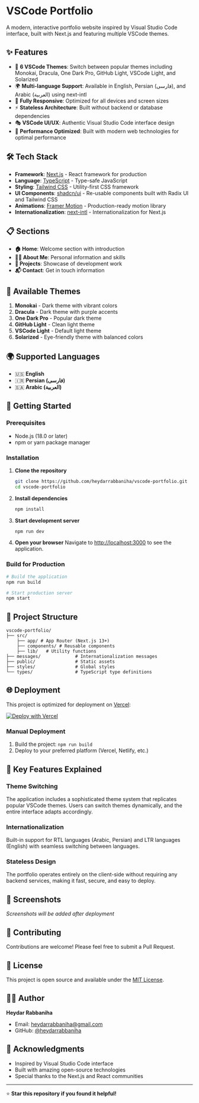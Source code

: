 # VSCode Portfolio

A modern, interactive portfolio website inspired by Visual Studio Code interface, built with Next.js and featuring multiple VSCode themes.

## ✨ Features

- 🎨 **6 VSCode Themes**: Switch between popular themes including Monokai, Dracula, One Dark Pro, GitHub Light, VSCode Light, and Solarized
- 🌍 **Multi-language Support**: Available in English, Persian (فارسی), and Arabic (العربية) using next-intl
- 📱 **Fully Responsive**: Optimized for all devices and screen sizes
- ⚡ **Stateless Architecture**: Built without backend or database dependencies
- 🎭 **VSCode UI/UX**: Authentic Visual Studio Code interface design
- 🚀 **Performance Optimized**: Built with modern web technologies for optimal performance

## 🛠️ Tech Stack

- **Framework**: [Next.js](https://nextjs.org/) - React framework for production
- **Language**: [TypeScript](https://www.typescriptlang.org/) - Type-safe JavaScript
- **Styling**: [Tailwind CSS](https://tailwindcss.com/) - Utility-first CSS framework
- **UI Components**: [shadcn/ui](https://ui.shadcn.com/) - Re-usable components built with Radix UI and Tailwind CSS
- **Animations**: [Framer Motion](https://www.framer.com/motion/) - Production-ready motion library
- **Internationalization**: [next-intl](https://next-intl-docs.vercel.app/) - Internationalization for Next.js

## 📋 Sections

- **🏠 Home**: Welcome section with introduction
- **👨‍💻 About Me**: Personal information and skills
- **🚀 Projects**: Showcase of development work
- **📬 Contact**: Get in touch information

## 🎨 Available Themes

1. **Monokai** - Dark theme with vibrant colors
2. **Dracula** - Dark theme with purple accents
3. **One Dark Pro** - Popular dark theme
4. **GitHub Light** - Clean light theme
5. **VSCode Light** - Default light theme
6. **Solarized** - Eye-friendly theme with balanced colors

## 🌍 Supported Languages

- 🇺🇸 **English**
- 🇮🇷 **Persian (فارسی)**
- 🇸🇦 **Arabic (العربية)**

## 🚀 Getting Started

### Prerequisites

- Node.js (18.0 or later)
- npm or yarn package manager

### Installation

1. **Clone the repository**

   ```bash
   git clone https://github.com/heydarrabbaniha/vscode-portfolio.git
   cd vscode-portfolio
   ```

2. **Install dependencies**

   ```bash
   npm install
   ```

3. **Start development server**

   ```bash
   npm run dev
   ```

4. **Open your browser**
   Navigate to [http://localhost:3000](http://localhost:3000) to see the application.

### Build for Production

```bash
# Build the application
npm run build

# Start production server
npm start
```

## 📁 Project Structure

```
vscode-portfolio/
├── src/
    ├── app/ # App Router (Next.js 13+)
    ├── components/ # Reusable components
    ├── lib/   # Utility functions
├── messages/             # Internationalization messages
├── public/               # Static assets
├── styles/               # Global styles
└── types/                # TypeScript type definitions
```

## 🌐 Deployment

This project is optimized for deployment on [Vercel](https://vercel.com/):

[![Deploy with Vercel](https://vercel.com/button)](https://vercel.com/new/clone?repository-url=https://github.com/heydarrabbaniha/vscode-portfolio)

### Manual Deployment

1. Build the project: `npm run build`
2. Deploy to your preferred platform (Vercel, Netlify, etc.)

## 🎯 Key Features Explained

### Theme Switching

The application includes a sophisticated theme system that replicates popular VSCode themes. Users can switch themes dynamically, and the entire interface adapts accordingly.

### Internationalization

Built-in support for RTL languages (Arabic, Persian) and LTR languages (English) with seamless switching between languages.

### Stateless Design

The portfolio operates entirely on the client-side without requiring any backend services, making it fast, secure, and easy to deploy.

## 📸 Screenshots

<!-- Add screenshots here after deployment -->

_Screenshots will be added after deployment_

## 🤝 Contributing

Contributions are welcome! Please feel free to submit a Pull Request.

## 📝 License

This project is open source and available under the [MIT License](LICENSE).

## 👨‍💻 Author

**Heydar Rabbaniha**

- Email: heydarrabbaniha@gmail.com
- GitHub: [@heydarrabbaniha](https://github.com/heydarrabbaniha)

## 🙏 Acknowledgments

- Inspired by Visual Studio Code interface
- Built with amazing open-source technologies
- Special thanks to the Next.js and React communities

---

⭐ **Star this repository if you found it helpful!**
